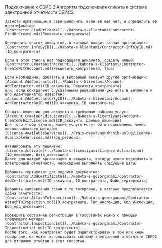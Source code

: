Подключение к СБИС 2
Алгоритм подключения клиента к системе электронной отчётности СБИС2

    Завести организацию в базе Биллинга, если её ещё нет, и определить её идентификатор:
    [Contractor.FindOrCreate](../Rabota-s-klientami/Contractor-FindOrCreate.md)(Реквизиты_контрагента)

    Определить список аккаунтов, в которые входит данная организация:
    [Contractor.InfoByID](../Rabota-s-klientami/Contractor-InfoByID.md)(ID_контрагента)

    Если в этом списке нет подходящего аккаунта, создать новый:
    [Contractor.CreateWithAccount](../Rabota-s-klientami/Contractor-CreateWithAccount.md)(Реквизиты_Контрагента, True)

    Если необходимо, добавить в выбранный аккаунт другие организации:
    [Account.AddContractor](../Rabota-s-klientami/Account-AddContractor.md)(ID_аккаунта, Реквизиты_контрагента)
    или, если контрагент с указанными реквизитами уже есть в Биллинге и его идентификатор известен:
    [Account.AddContractorByID](../Rabota-s-klientami/Account-AddContractorByID.md)(ID_аккаунта, ID_контрагента)

    Создать лицензию для аккаунта с требуемым набором услуг:
    [Account.CreateOrEditLicense](../Rabota-s-licenziyami/Account-CreateOrEditLicense.md)(ID_аккаунта, Данные_лицензии)
    Для того чтобы узнать, какие услуги могут быть подключены, можно воспользоваться методом:
    [License.AvailableServices](../Prais-deystvuyushchih-uslug/License-AvailableServices.md)(Код_региона).

    Активировать эту лицензию:
    [License.Activate](../Rabota-s-licenziyami/License-Activate.md)(ID_лицензии, Дата_активации)
    Далее для каждой организации в аккаунта, которую нужно подключить к электронной отчётности, необходимо выполнить следующие шаги.

    Добавить сертификат для подписи документов:
    [Contractor.AddCertificate](../Rabota-s-gosorganami/Contractor-AddCertificate.md)(ID_аккаунта, ID_контрагента, Файл_сертификата)

    Добавить направления сдачи в те госорганы, в которые предполагается сдача отчётности:
    [Contractor.AttachToInspection](../Rabota-s-gosorganami/Contractor-AttachToInspection.md)(ID_контрагента, Тип_инспекции, Код_инспекции, Доп_код_инспекции).

    Проверить состояние регистрации в госорганах можно с помощью следующего метода:
    [Contractor.InspectionList](../Rabota-s-gosorganami/Contractor-InspectionList.md)(ID_контрагента)
    После того, как контрагент будет зарегистрирован в том или ином госоргане, он может использовать систему электронной отчётности СБИС2 для отправки отчётов в этот госорган.
